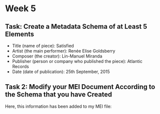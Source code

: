 # Week 5
## Task: Create a Metadata Schema of at Least 5 Elements
- Title (name of piece): Satisfied
- Artist (the main performer): Renée Elise Goldsberry
- Composer (the creator): Lin-Manuel Miranda
- Publisher (person or company who published the piece): Atlantic Records
- Date (date of publication): 25th September, 2015

## Task 2: Modify your MEI Document According to the Schema that you have Created
Here, this information has been added to my MEI file:
